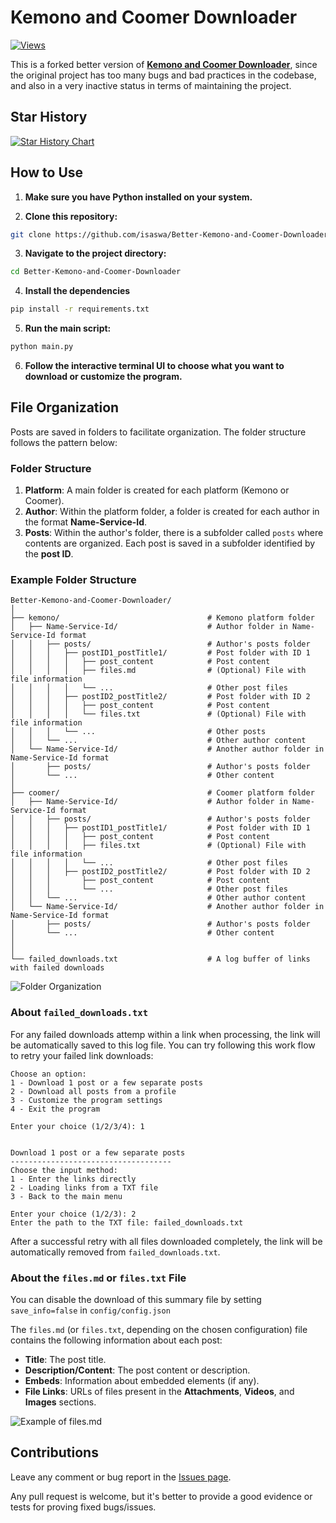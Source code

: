# Kemono and Coomer Downloader

[![Views](https://hits.sh/github.com/isaswa/hits.svg)](https://github.com/isaswa/Better-Kemono-and-Coomer-Downloader)

This is a forked better version of [**Kemono and Coomer Downloader**](https://github.com/e43b/Kemono-and-Coomer-Downloader/), since the original project has too many bugs and bad practices in the codebase, and also in a very inactive status in terms of maintaining the project.


## Star History

[![Star History Chart](https://api.star-history.com/svg?repos=isaswa/Better-Kemono-and-Coomer-Downloader&type=Date)](https://star-history.com/#isaswa/Better-Kemono-and-Coomer-Downloader&Date)

## How to Use

1. **Make sure you have Python installed on your system.**

2. **Clone this repository:**

```sh
git clone https://github.com/isaswa/Better-Kemono-and-Coomer-Downloader/
```

3. **Navigate to the project directory:**

```sh
cd Better-Kemono-and-Coomer-Downloader
```

4. **Install the dependencies**

```sh
pip install -r requirements.txt
```

5. **Run the main script:**
```sh
python main.py
```

6. **Follow the interactive terminal UI to choose what you want to download or customize the program.**

## File Organization

Posts are saved in folders to facilitate organization. The folder structure follows the pattern below:

### Folder Structure

1. **Platform**: A main folder is created for each platform (Kemono or Coomer).
2. **Author**: Within the platform folder, a folder is created for each author in the format **Name-Service-Id**.
3. **Posts**: Within the author's folder, there is a subfolder called `posts` where contents are organized.
   Each post is saved in a subfolder identified by the **post ID**.

### Example Folder Structure

```
Better-Kemono-and-Coomer-Downloader/
│
├── kemono/                                 # Kemono platform folder
│   ├── Name-Service-Id/                    # Author folder in Name-Service-Id format
│   │   ├── posts/                          # Author's posts folder
│   │   │   ├── postID1_postTitle1/         # Post folder with ID 1
│   │   │   │   ├── post_content            # Post content
│   │   │   │   ├── files.md                # (Optional) File with file information
│   │   │   │   └── ...                     # Other post files
│   │   │   ├── postID2_postTitle2/         # Post folder with ID 2
│   │   │   │   ├── post_content            # Post content
│   │   │   │   └── files.txt               # (Optional) File with file information
│   │   │   └── ...                         # Other posts
│   │   └── ...                             # Other author content
│   └── Name-Service-Id/                    # Another author folder in Name-Service-Id format
│       ├── posts/                          # Author's posts folder
│       └── ...                             # Other content
│
├── coomer/                                 # Coomer platform folder
│   ├── Name-Service-Id/                    # Author folder in Name-Service-Id format
│   │   ├── posts/                          # Author's posts folder
│   │   │   ├── postID1_postTitle1/         # Post folder with ID 1
│   │   │   │   ├── post_content            # Post content
│   │   │   │   ├── files.txt               # (Optional) File with file information
│   │   │   │   └── ...                     # Other post files
│   │   │   ├── postID2_postTitle2/         # Post folder with ID 2
│   │   │       ├── post_content            # Post content
│   │   │       └── ...                     # Other post files
│   │   └── ...                             # Other author content
│   └── Name-Service-Id/                    # Another author folder in Name-Service-Id format
│       ├── posts/                          # Author's posts folder
│       └── ...                             # Other content
│
│
└── failed_downloads.txt                    # A log buffer of links with failed downloads
```

![Folder Organization](img/pastas.png)

### About `failed_downloads.txt`

For any failed downloads attemp within a link when processing, the link will be automatically saved to this log file.
You can try following this work flow to retry your failed link downloads:
```
Choose an option:
1 - Download 1 post or a few separate posts
2 - Download all posts from a profile
3 - Customize the program settings
4 - Exit the program

Enter your choice (1/2/3/4): 1


Download 1 post or a few separate posts
------------------------------------
Choose the input method:
1 - Enter the links directly
2 - Loading links from a TXT file
3 - Back to the main menu

Enter your choice (1/2/3): 2
Enter the path to the TXT file: failed_downloads.txt
```

After a successful retry with all files downloaded completely, the link will be automatically removed from `failed_downloads.txt`.

### About the `files.md` or `files.txt` File

You can disable the download of this summary file by setting `save_info=false` in `config/config.json`

The `files.md` (or `files.txt`, depending on the chosen configuration) file contains the following information about each post:
- **Title**: The post title.
- **Description/Content**: The post content or description.
- **Embeds**: Information about embedded elements (if any).
- **File Links**: URLs of files present in the **Attachments**, **Videos**, and **Images** sections.

![Example of files.md](img/files.png)

## Contributions

Leave any comment or bug report in the [Issues page](https://github.com/isaswa/Better-Kemono-and-Coomer-Downloader/issues).

Any pull request is welcome, but it's better to provide a good evidence or tests for proving fixed bugs/issues.